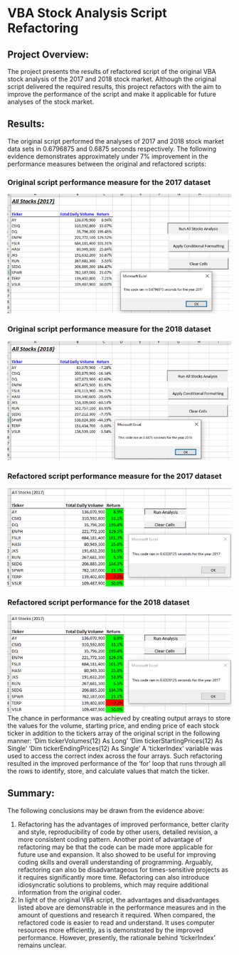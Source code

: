 # VBA Stock Analysis Script Refactoring
## Project Overview: 
The project presents the results of refactored script of the original VBA stock analysis of the 2017 and 2018 stock market. Although the original script delivered the required results, this project refactors with the aim to improve the performance of the script and make it applicable for future analyses of the stock market.
## Results:
The original script performed the analyses of 2017 and 2018 stock market data sets in 0.6796875 and 0.6875 seconds respectively. The following evidence demonstrates approximately under 7% improvement in the performance measures between the original and refactored scripts:
### Original script performance measure for the 2017 dataset
![Original_Script_2017](resources/Original_Script_2017.png) 
### Original script performance measure for the 2018 dataset
![Original_Script_2017](resources/Original_Script_2018.png)
### Refactored script performance measure for the 2017 dataset
![VBA_Challenge_2017](resources/VBA_Challenge_2017.png)
### Refactored script performance for the 2018 dataset
![VBA_Challenge_2017](resources/VBA_Challenge_2017.png) 
The chance in performance was achieved by creating output arrays to store the values for the volume, starting price, and ending price of each stock ticker in addition to the tickers array of the original script in the following manner:
‘Dim tickerVolumes(12) As Long’
‘Dim tickerStartingPrices(12) As Single’
‘Dim tickerEndingPrices(12) As Single’
A ‘tickerIndex’ variable was used to access the correct index across the four arrays. Such refactoring resulted in the improved performance of the ‘for’ loop that runs through all the rows to identify, store, and calculate values that match the ticker. 

## Summary:
The following conclusions may be drawn from the evidence above:
1.	Refactoring has the advantages of improved performance, better clarity and style, reproducibility of code by other users, detailed revision, a more consistent coding pattern. Another point of advantage of refactoring may be that the code can be made more applicable for future use and expansion. It also showed to be useful for improving coding skills and overall understanding of programming. Arguably, refactoring can also be disadvantageous for times-sensitive projects as it requires significantly more time. Refactoring can also introduce idiosyncratic solutions to problems, which may require additional information from the original coder. 
2.	In light of the original VBA script, the advantages and disadvantages listed above are demonstrable in the performance measures and in the amount of questions and research it required. When compared, the refactored code is easier to read and understand. It uses computer resources more efficiently, as is demonstrated by the improved performance. However, presently, the rationale behind ‘tickerIndex’ remains unclear. 

